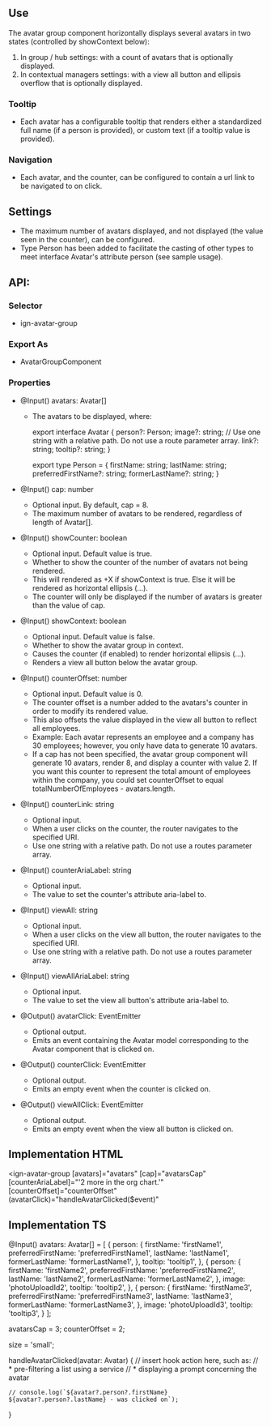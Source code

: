 ## Use
  The avatar group component horizontally displays several avatars in two states (controlled by showContext below):
  1. In group / hub settings: with a count of avatars that is optionally displayed.
  2. In contextual managers settings: with a view all button and ellipsis overflow that is optionally displayed.

### Tooltip
  - Each avatar has a configurable tooltip that renders either a standardized full name (if a person is provided), or custom text (if a tooltip value is provided).

### Navigation
  - Each avatar, and the counter, can be configured to contain a url link to be navigated to on click.

## Settings
  - The maximum number of avatars displayed, and not displayed (the value seen in the counter), can be configured.
  - Type Person has been added to facilitate the casting of other types to meet interface Avatar's attribute person (see sample usage).


## API:
### Selector
  * ign-avatar-group

### Export As
  * AvatarGroupComponent
  
### Properties
  * @Input() avatars: Avatar[]
    * The avatars to be displayed, where:

        export interface Avatar {
        person?: Person;
        image?: string;
        // Use one string with a relative path. Do not use a route parameter array.
        link?: string;
        tooltip?: string;
        }

        export type Person = {
        firstName: string;
        lastName: string;
        preferredFirstName?: string;
        formerLastName?: string;
        }

  * @Input() cap: number
    * Optional input. By default, cap = 8.
    * The maximum number of avatars to be rendered, regardless of length of Avatar[].

  * @Input() showCounter: boolean
    * Optional input. Default value is true.
    * Whether to show the counter of the number of avatars not being rendered.
    * This will rendered as +X if showContext is true. Else it will be rendered as horizontal ellipsis (...).
    * The counter will only be displayed if the number of avatars is greater than the value of cap.

  * @Input() showContext: boolean
    * Optional input. Default value is false.
    * Whether to show the avatar group in context.
    * Causes the counter (if enabled) to render horizontal ellipsis (...).
    * Renders a view all button below the avatar group.

  * @Input() counterOffset: number
    * Optional input. Default value is 0.
    * The counter offset is a number added to the avatars's counter in order to modify its rendered value.
    * This also offsets the value displayed in the view all button to reflect all employees.
    * Example: Each avatar represents an employee and a company has 30 employees; however, you only have data to generate 10 avatars.
    * If a cap has not been specified, the avatar group component will generate 10 avatars, render 8, and display a counter with value 2. If you want this counter to represent the total amount of employees within the company, you could set counterOffset to equal totalNumberOfEmployees - avatars.length.

  * @Input() counterLink: string
    * Optional input.
    * When a user clicks on the counter, the router navigates to the specified URI.
    * Use one string with a relative path. Do not use a routes parameter array.

  * @Input() counterAriaLabel: string
    * Optional input.
    * The value to set the counter's attribute aria-label to.

  * @Input() viewAll: string
    * Optional input.
    * When a user clicks on the view all button, the router navigates to the specified URI.
    * Use one string with a relative path. Do not use a routes parameter array.

  * @Input() viewAllAriaLabel: string
    * Optional input.
    * The value to set the view all button's attribute aria-label to.

  * @Output() avatarClick: EventEmitter<Avatar>
    * Optional output.
    * Emits an event containing the Avatar model corresponding to the Avatar component that is clicked on.

  * @Output() counterClick: EventEmitter
    * Optional output.
    * Emits an empty event when the counter is clicked on.

  * @Output() viewAllClick: EventEmitter
    * Optional output.
    * Emits an empty event when the view all button is clicked on.


## Implementation HTML
  <ign-avatar-group
      [avatars]="avatars"
      [cap]="avatarsCap"
      [counterAriaLabel]="'2 more in the org chart.'"
      [counterOffset]="counterOffset"
      (avatarClick)="handleAvatarClicked($event)"
  ></ign-avatar-group>


## Implementation TS
  @Input() avatars: Avatar[] = [
    {
      person: {
        firstName: 'firstName1',
        preferredFirstName: 'preferredFirstName1',
        lastName: 'lastName1',
        formerLastName: 'formerLastName1',
      },
      tooltip: 'tooltip1',
    },
    {
      person: {
        firstName: 'firstName2',
        preferredFirstName: 'preferredFirstName2',
        lastName: 'lastName2',
        formerLastName: 'formerLastName2',
      },
      image: 'photoUploadId2',
      tooltip: 'tooltip2',
    },
    {
      person: {
        firstName: 'firstName3',
        preferredFirstName: 'preferredFirstName3',
        lastName: 'lastName3',
        formerLastName: 'formerLastName3',
      },
      image: 'photoUploadId3',
      tooltip: 'tooltip3',
    }
  ];

  avatarsCap = 3;
  counterOffset = 2;

  size = 'small';

  handleAvatarClicked(avatar: Avatar) {
    // insert hook action here, such as:
    // * pre-filtering a list using a service
    // * displaying a prompt concerning the avatar
    
    // console.log(`${avatar?.person?.firstName} ${avatar?.person?.lastName} - was clicked on`);
  }